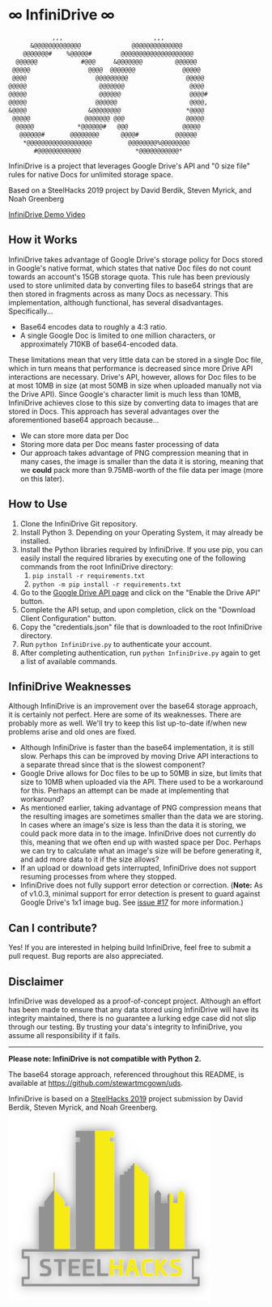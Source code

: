 # ∞ InfiniDrive ∞
```
            ,,,                         ,,,
      &@@@@@@@@@@@@@              @@@@@@@@@@@@@@
    @@@@@@@#    %@@@@@#        @@@@@@@@@@@@@@@@@@@@
  @@@@@@            #@@@     &@@@@@@@         @@@@@@
 @@@@@                @@@@  @@@@@@@             @@@@@
 @@@@                   @@@@@@@@@                @@@@@
@@@@@                    @@@@@@@                  @@@@
@@@@@                    @@@@@@                   @@@@#
@@@@@                   @@@@@@                    @@@@,
&@@@@                 &@@@@@@@@                  *@@@@
 @@@@@               @@@@@@@ @@@                 @@@@@
  @@@@@            *@@@@@@#   @@@               @@@@@
   @@@@@@#       @@@@@@@@      @@@@#          @@@@@@
    *@@@@@@@@@@@@@@@@@@          @@@@@@@@%@@@@@@@@
       #@@@@@@@@@@@@               *@@@@@@@@@@@*
```
InfiniDrive is a project that leverages Google Drive's API and "0 size file" rules for native Docs for unlimited storage space.

Based on a SteelHacks 2019 project by David Berdik, Steven Myrick, and Noah Greenberg

[InfiniDrive Demo Video](https://youtu.be/8u1cwnONJ4E)

## How it Works
InfiniDrive takes advantage of Google Drive's storage policy for Docs stored in Google's native format, which states that native Doc files do not count towards an account's 15GB storage quota. This rule has been previously used to store unlimited data by converting files to base64 strings that are then stored in fragments across as many Docs as necessary. This implementation, although functional, has several disadvantages. Specifically...
- Base64 encodes data to roughly a 4:3 ratio.
- A single Google Doc is limited to one million characters, or approximately 710KB of base64-encoded data.

These limitations mean that very little data can be stored in a single Doc file, which in turn means that performance is decreased since more Drive API interactions are necessary. Drive's API, however, allows for Doc files to be at most 10MB in size (at most 50MB in size when uploaded manually not via the Drive API). Since Google's character limit is much less than 10MB, InfiniDrive achieves close to this size by converting data to images that are stored in Docs. This approach has several advantages over the aforementioned base64 approach because...
- We can store more data per Doc
- Storing more data per Doc means faster processing of data
- Our approach takes advantage of PNG compression meaning that in many cases, the image is smaller than the data it is storing, meaning that we **could** pack more than 9.75MB-worth of the file data per image (more on this later).

## How to Use
1. Clone the InfiniDrive Git repository.
2. Install Python 3. Depending on your Operating System, it may already be installed.
3. Install the Python libraries required by InfiniDrive. If you use pip, you can easily install the required libraries by executing one of the following commands from the root InfiniDrive directory:
    1. `pip install -r requirements.txt`
    2. `python -m pip install -r requirements.txt`
4. Go to the [Google Drive API page](https://developers.google.com/drive/api/v3/quickstart/python) and click on the "Enable the Drive API" button.
5. Complete the API setup, and upon completion, click on the "Download Client Configuration" button.
6. Copy the "credentials.json" file that is downloaded to the root InfiniDrive directory.
7. Run `python InfiniDrive.py` to authenticate your account.
8. After completing authentication, run `python InfiniDrive.py` again to get a list of available commands.

## InfiniDrive Weaknesses
Although InfiniDrive is an improvement over the base64 storage approach, it is certainly not perfect. Here are some of its weaknesses. There are probably more as well. We'll try to keep this list up-to-date if/when new problems arise and old ones are fixed.
- Although InfiniDrive is faster than the base64 implementation, it is still slow. Perhaps this can be improved by moving Drive API interactions to a separate thread since that is the slowest component?
- Google Drive allows for Doc files to be up to 50MB in size, but limits that size to 10MB when uploaded via the API. There used to be a workaround for this. Perhaps an attempt can be made at implementing that workaround?
- As mentioned earlier, taking advantage of PNG compression means that the resulting images are sometimes smaller than the data we are storing. In cases where an image's size is less than the data it is storing, we could pack more data in to the image. InfiniDrive does not currently do this, meaning that we often end up with wasted space per Doc. Perhaps we can try to calculate what an image's size will be before generating it, and add more data to it if the size allows?
- If an upload or download gets interrupted, InfiniDrive does not support resuming processes from where they stopped.
- InfiniDrive does not fully support error detection or correction. (**Note:** As of v1.0.3, minimal support for error detection is present to guard against Google Drive's 1x1 image bug. See [issue #17](https://github.com/DavidBerdik/InfiniDrive/issues/17#issuecomment-507069576) for more information.)

## Can I contribute?
Yes! If you are interested in helping build InfiniDrive, feel free to submit a pull request. Bug reports are also appreciated.

## Disclaimer
InfiniDrive was developed as a proof-of-concept project. Although an effort has been made to ensure that any data stored using InfiniDrive will have its integrity maintained, there is no guarantee a lurking edge case did not slip through our testing. By trusting your data's integrity to InfiniDrive, you assume all responsibility if it fails.

--------------------------------------------------

**Please note: InfiniDrive is not compatible with Python 2.**

The base64 storage approach, referenced throughout this README, is available at https://github.com/stewartmcgown/uds.

InfiniDrive is based on a [SteelHacks 2019](http://steelhacks.com/) project submission by David Berdik, Steven Myrick, and Noah Greenberg.
[![SteelHacks Logo](/res/steel.png)](http://steelhacks.com/)
